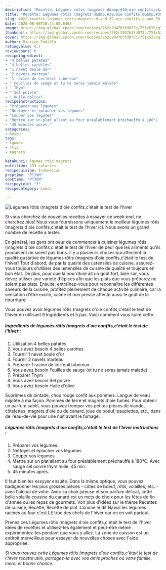 ```yaml
---
description: "Recette: Légumes rôtis (magrets d&amp;#39;oie confits,c&amp;#39;était le test de l&amp;#39;hiver"
title: "Recette: Légumes rôtis (magrets d&amp;#39;oie confits,c&amp;#39;était le test de l&amp;#39;hiver"
slug: 4022-recette-legumes-rotis-magrets-d-and-39-oie-confits-c-and-39-etait-le-test-de-l-and-39-hiver
date: 2020-08-06T10:44:00.646Z
image: https://img-global.cpcdn.com/recipes/262c2047b3fd073c/751x532cq70/legumes-rotis-magrets-doie-confitscetait-le-test-de-lhiver-photo-principale-de-la-recette.jpg
thumbnail: https://img-global.cpcdn.com/recipes/262c2047b3fd073c/751x532cq70/legumes-rotis-magrets-doie-confitscetait-le-test-de-lhiver-photo-principale-de-la-recette.jpg
cover: https://img-global.cpcdn.com/recipes/262c2047b3fd073c/751x532cq70/legumes-rotis-magrets-doie-confitscetait-le-test-de-lhiver-photo-principale-de-la-recette.jpg
author: Maurice Padilla
ratingvalue: 4.7
reviewcount: 6
recipeingredient:
- "4 belles patates"
- "4 belles carottes"
- "1 navet boule dor"
- "2 navets marteau"
- "1 racine de cerfeuil tubereux"
- " Feuilles de sauge et tu ne seras jamais malade"
- " Thym"
- " Sel poivre"
- " Huile dolive"
recipeinstructions:
- "Préparer vos légumes"
- "Nettoyer et éplucher vos légumes"
- "Couper vos légumes"
- "Mettre sur un plat allant au four préalablement préchauffé à 180°C. Avec sauge sel poivre thym huile. 45 min."
- "45 minutes apres."
categories:
- Resep
tags:
- lgumes
- rtis
- magrets

katakunci: lgumes rtis magrets 
nutrition: 233 calories
recipecuisine: Indonesian
preptime: "PT19M"
cooktime: "PT39M"
recipeyield: "3"
recipecategory: Lunch

---
```



![Légumes rôtis (magrets d&#39;oie confits,c&#39;était le test de l&#39;hiver](https://img-global.cpcdn.com/recipes/262c2047b3fd073c/751x532cq70/legumes-rotis-magrets-doie-confitscetait-le-test-de-lhiver-photo-principale-de-la-recette.jpg)

Si vous cherchez de nouvelles recettes à essayer ce week-end, ne cherchez plus! Nous vous fournissons uniquement le meilleur légumes rôtis (magrets d&#39;oie confits,c&#39;était le test de l&#39;hiver ici. Nous avons un grand nombre de recette à tester.

En général, les gens ont peur de commencer à cuisiner légumes rôtis (magrets d&#39;oie confits,c&#39;était le test de l&#39;hiver de peur que les aliments qu'ils produisent ne soient pas bons. Il y a plusieurs choses qui affectent la qualité gustative de légumes rôtis (magrets d&#39;oie confits,c&#39;était le test de l&#39;hiver! Tout d'abord, de par la qualité des ustensiles de cuisine, assurez-vous toujours d'utiliser des ustensiles de cuisine de qualité et toujours en bon état. De plus, pour que la nourriture ait un goût fort, bien sûr, vous devez utiliser une variété d'épices afin que les plats que vous préparez ne soient pas plats. Ensuite, entraînez-vous pour reconnaître les différentes saveurs de la cuisine, profitez pleinement de chaque activité culinaire, car la sensation d'être excité, calme et non pressé affecte aussi le goût de la nourriture!

<!--inarticleads1-->

Vous pouvez avoir légumes rôtis (magrets d&#39;oie confits,c&#39;était le test de l&#39;hiver en utilisant 9 Ingrédients et 5 pas. Voici comment vous cuire cette.

##### Ingrédients de légumes rôtis (magrets d&#39;oie confits,c&#39;était le test de l&#39;hiver :

1. Utilisation 4 belles patates
1. Vous avez besoin 4 belles carottes
1. Fournir 1 navet boule d&#39;or
1. Fournir 2 navets marteau
1. Préparer 1 racine de cerfeuil tubereux
1. Vous avez besoin  Feuilles de sauge (et tu ne seras jamais malade)
1. Préparer  Thym
1. Vous avez besoin  Sel poivre
1. Vous avez besoin  Huile d&#39;olive


Suprêmes de pintade, chou rouge confit aux pommes. Langue de veau mijotée à ma façon. Pommes de terre et magrets d&#39;oie fumés. Pour obtenir un parfum subtil, vous pouvez tremper vos petites pièces de viande, côtelettes, magrets d&#39;oie ou de canard, joue de boeuf, paupiettes, etc., dans de l&#39;eau-de-vie pour une nuit avant le fumage. 

<!--inarticleads2-->

##### Légumes rôtis (magrets d&#39;oie confits,c&#39;était le test de l&#39;hiver instructions :

1. Préparer vos légumes
1. Nettoyer et éplucher vos légumes
1. Couper vos légumes
1. Mettre sur un plat allant au four préalablement préchauffé à 180°C. Avec sauge sel poivre thym huile. 45 min.
1. 45 minutes apres.


Il faut bien les essuyer ensuite. Dans la même optique, vous pouvez badigeonner les plus grosses pièces - côtes de boeuf, rôtis, volailles, etc. - avec l&#39;alcool de votre. Avec sa chair juteuse et son parfum délicat, cette belle volaille cousine du canard est un mets de choix pour les fêtes de fin d&#39;année ou les repas de gourmets. Voir plus d&#39;idées sur le thème Recettes de cuisine, Recette, Recette de plat. Comme le dit Nawal les légumes racines au four c&#39;est LE truc des chefs de l&#39;hiver car on en voit partout. 

<!--inarticleads1-->

<p>
Prenez ces Légumes rôtis (magrets d&#39;oie confits,c&#39;était le test de l&#39;hiver idées de recettes et utilisez-les également et peut-être même expérimentez-les pendant que vous y allez. La zone de cuisson est un endroit merveilleux pour essayer de nouvelles choses avec l'aide appropriée.
</p>

<p>
<i>Si vous trouvez cette Légumes rôtis (magrets d&#39;oie confits,c&#39;était le test de l&#39;hiver recette utile, partagez-la avec vos amis proches ou votre famille, merci et bonne chance.</i>
</p>
